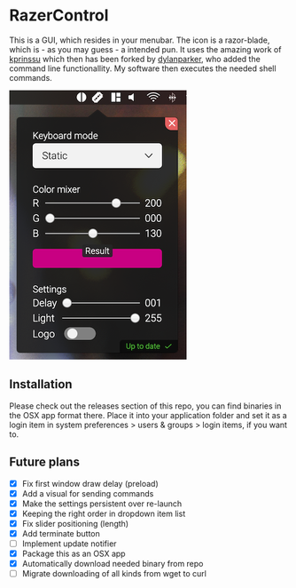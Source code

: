 # RazerControl

This is a GUI, which resides in your menubar. The icon is a razor-blade, which is - as you may guess - a intended pun. It uses the amazing work of [kprinssu](https://github.com/kprinssu/osx-razer-blade) which then has been forked by [dylanparker](https://github.com/dylanparker/osx-razer-led), who added the command line functionallity. My software then executes the needed shell commands.

![User Interface](readme_images/userinterface.png)

## Installation

Please check out the releases section of this repo, you can find binaries in the OSX app format there. Place it into your application folder and set it as a login item in system preferences > users & groups > login items, if you want to.

## Future plans

- [x] Fix first window draw delay (preload)
- [x] Add a visual for sending commands
- [x] Make the settings persistent over re-launch
- [x] Keeping the right order in dropdown item list
- [x] Fix slider positioning (length)
- [x] Add terminate button
- [ ] Implement update notifier
- [x] Package this as an OSX app
- [x] Automatically download needed binary from repo
- [ ] Migrate downloading of all kinds from wget to curl
